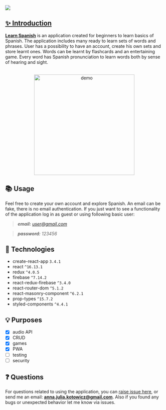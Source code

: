 <a href="https://learn-spanish.web.app">
  <img
     alt=" "
     src="https://user-images.githubusercontent.com/32198905/99290187-3cea3f00-283e-11eb-8727-a9159cb1e083.jpg"
</a>

## ✨ Introduction
[**Learn Spanish**](https://learn-spanish.web.app/) is an application created for beginners to learn basics of Spanish. The application includes many ready to learn sets of words and phrases. User has a possibility to have an account, create his own sets and store learnt ones. Words can be learnt by flashcards and an entertaining game. Every word has Spanish pronunciation to learn words both by sense of hearing and sight.

<br />
<div align="center">
  <img
    alt="demo"
    width="320px"
    src="https://user-images.githubusercontent.com/32198905/105614331-fa5a5b00-5dc8-11eb-9d7b-6e6710df4a86.gif"
  />
</div>

## 📚 Usage
Feel free to create your own account and explore Spanish. An email can be fake, there is no email authentication.
If you just want to see a functionality of the application log in as guest or using following basic user:
> ***email:** user@gmail.com*

> ***password:** 123456*

## 🔧 Technologies
+ create-react-app `3.4.1`
+ react `^16.13.1`
+ redux `^4.0.5`
+ firebase `^7.14.2`
+ react-redux-firebase `^3.4.0`
+ react-router-dom `^5.1.2`
+ react-masonry-component `^6.2.1`
+ prop-types `^15.7.2`
+ styled-components `^4.4.1`

## 💡 Purposes
- [x] audio API
- [x] CRUD
- [x] games
- [x] PWA
- [ ] testing
- [ ] security

## ❓ Questions
For questions related to using the application, you can [raise issue here](https://github.com/kodowicz/learn-spanish/issues/new), or send me an email: [**anna.julia.kotowicz@gmail.com**](mailto:anna.julia.kotowicz@gmail.com). Also if you found any bugs or unexpected behavior let me know via issues.
